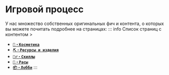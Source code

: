 # Игровой процесс
  У нас множество собственных оригинальных фич и контента, о которых вы можете почитать подробнее на страницах:
  ::: info Список страниц с контентом >
  - [**`🧢・Косметика`**](/features/cosmetic)
  - [**`⛏️・Ресурсы и изделия`**](/features/minerals)
  - [**`🤹‍♂️・Скиллы`**](/features/skills)
  - [**`🗽・Расы`**](/features/lineages)
  - [**`📦・Лобби`**](/features/lobby)
  :::
